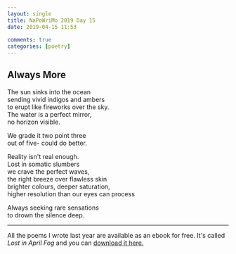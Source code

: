 ```yaml
---  
layout: single  
title: NaPoWriMo 2019 Day 15  
date: 2019-04-15 11:53  
  
comments: true  
categories: [poetry] 
---  
```

  
<h2>Always More</h2>  
<!-- /wp:heading -->  

  
<p>The sun sinks into the ocean<br />sending vivid indigos and ambers<br />to erupt like fireworks over the sky.<br />The water is a perfect mirror,<br />no horizon visible.</p>  


  
<p>We grade it two point three<br />out of five- could do better.</p>  


  
<p>Reality isn't real enough.<br />Lost in somatic slumbers<br />we crave the perfect waves,<br />the right breeze over flawless skin<br />brighter colours, deeper saturation,<br />higher resolution than our eyes can process</p>  


  
<p>Always seeking rare sensations<br />to drown the silence deep.</p>  

<hr> 
<p>All the poems I wrote last year are available as an ebook for free. It's called <em>Lost in April Fog </em>and you can <a href="/aprilfog/">download it here. </a></p>  

